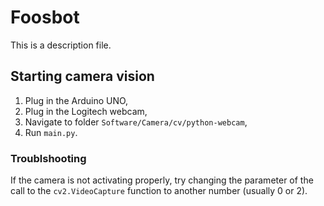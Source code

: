 # Foosbot

This is a description file.

## Starting camera vision

1. Plug in the Arduino UNO,
2. Plug in the Logitech webcam,
3. Navigate to folder ` Software/Camera/cv/python-webcam `,
4. Run ` main.py `.

### Troublshooting

If the camera is not activating properly, try changing the parameter of the
call to the ` cv2.VideoCapture ` function to another number (usually 0 or 2).
